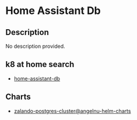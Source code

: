 # Home Assistant Db

## Description

No description provided.

## k8 at home search

- [home-assistant-db](https://nanne.dev/k8s-at-home-search/#/home-assistant-db)

## Charts

- [zalando-postgres-cluster@angelnu-helm-charts](https://angelnu.github.io/helm-charts/)

